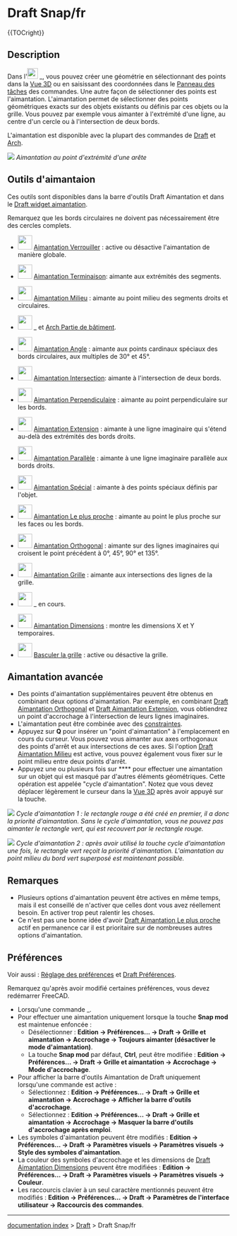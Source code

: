 # Draft Snap/fr
{{TOCright}}

## Description

Dans l\'<img alt="" src=images/Workbench_Draft.svg  style="width:24px;"> _, vous pouvez créer une géométrie en sélectionnant des points dans la [Vue 3D](3D_view/fr.md) ou en saisissant des coordonnées dans le [Panneau des tâches](Task_panel/fr.md) des commandes. Une autre façon de sélectionner des points est l\'aimantation. L\'aimantation permet de sélectionner des points géométriques exacts sur des objets existants ou définis par ces objets ou la grille. Vous pouvez par exemple vous aimanter à l\'extrémité d\'une ligne, au centre d\'un cercle ou à l\'intersection de deux bords.

L\'aimantation est disponible avec la plupart des commandes de [Draft](Draft_Workbench/fr.md) et [Arch](Arch_Workbench/fr.md).

![](images/Draft_Snap_Endpoint_example.png ) *Aimantation au point d'extrémité d'une arête*

## Outils d\'aimantaion 

Ces outils sont disponibles dans la barre d\'outils Draft Aimantation et dans le [Draft widget aimantation](Draft_snap_widget/fr.md).

Remarquez que les bords circulaires ne doivent pas nécessairement être des cercles complets.

-   <img alt="" src=images/Draft_Snap_Lock.svg  style="width:32px;"> [Aimantation Verrouiller](Draft_Snap_Lock/fr.md) : active ou désactive l\'aimantation de manière globale.

-   <img alt="" src=images/Draft_Snap_Endpoint.svg  style="width:32px;"> [Aimantation Terminaison](Draft_Snap_Endpoint/fr.md): aimante aux extrémités des segments.

-   <img alt="" src=images/Draft_Snap_Midpoint.svg  style="width:32px;"> [Aimantation Milieu](Draft_Snap_Midpoint/fr.md) : aimante au point milieu des segments droits et circulaires.

-   <img alt="" src=images/Draft_Snap_Center.svg  style="width:32px;"> _ et [Arch Partie de bâtiment](Arch_BuildingPart/fr.md).

-   <img alt="" src=images/Draft_Snap_Angle.svg  style="width:32px;"> [Aimantation Angle](Draft_Snap_Angle/fr.md) : aimante aux points cardinaux spéciaux des bords circulaires, aux multiples de 30° et 45°.

-   <img alt="" src=images/Draft_Snap_Intersection.svg  style="width:32px;"> [Aimantation Intersection](Draft_Snap_Intersection/fr.md): aimante à l\'intersection de deux bords.

-   <img alt="" src=images/Draft_Snap_Perpendicular.svg  style="width:32px;"> [Aimantation Perpendiculaire](Draft_Snap_Perpendicular/fr.md) : aimante au point perpendiculaire sur les bords.

-   <img alt="" src=images/Draft_Snap_Extension.svg  style="width:32px;"> [Aimantation Extension](Draft_Snap_Extension/fr.md) : aimante à une ligne imaginaire qui s\'étend au-delà des extrémités des bords droits.

-   <img alt="" src=images/Draft_Snap_Parallel.svg  style="width:32px;"> [Aimantation Parallèle](Draft_Snap_Parallel/fr.md) : aimante à une ligne imaginaire parallèle aux bords droits.

-   <img alt="" src=images/Draft_Snap_Special.svg  style="width:32px;"> [Aimantation Spécial](Draft_Snap_Special/fr.md) : aimante à des points spéciaux définis par l\'objet.

-   <img alt="" src=images/Draft_Snap_Near.svg  style="width:32px;"> [Aimantation Le plus proche](Draft_Snap_Near/fr.md) : aimante au point le plus proche sur les faces ou les bords.

-   <img alt="" src=images/Draft_Snap_Ortho.svg  style="width:32px;"> [Aimantation Orthogonal](Draft_Snap_Ortho/fr.md) : aimante sur des lignes imaginaires qui croisent le point précédent à 0°, 45°, 90° et 135°.

-   <img alt="" src=images/Draft_Snap_Grid.svg  style="width:32px;"> [Aimantation Grille](Draft_Snap_Grid/fr.md) : aimante aux intersections des lignes de la grille.

-   <img alt="" src=images/Draft_Snap_WorkingPlane.svg  style="width:32px;"> _ en cours.

-   <img alt="" src=images/Draft_Snap_Dimensions.svg  style="width:32px;"> [Aimantation Dimensions](Draft_Snap_Dimensions/fr.md) : montre les dimensions X et Y temporaires.

-   <img alt="" src=images/Draft_ToggleGrid.svg  style="width:32px;"> [Basculer la grille](Draft_ToggleGrid/fr.md) : active ou désactive la grille.

## Aimantation avancée 

-   Des points d\'aimantation supplémentaires peuvent être obtenus en combinant deux options d\'aimantation. Par exemple, en combinant [Draft Aimantation Orthogonal](Draft_Snap_Ortho/fr.md) et [Draft Aimantation Extension](Draft_Snap_Extension/fr.md), vous obtiendrez un point d\'accrochage à l\'intersection de leurs lignes imaginaires.
-   L\'aimantation peut être combinée avec des [constraintes](Draft_Constrain/fr.md).
-   Appuyez sur **Q** pour insérer un \"point d\'aimantation\" à l\'emplacement en cours du curseur. Vous pouvez vous aimanter aux axes orthogonaux des points d\'arrêt et aux intersections de ces axes. Si l\'option [Draft Aimantation Milieu](Draft_Snap_Midpoint/fr.md) est active, vous pouvez également vous fixer sur le point milieu entre deux points d\'arrêt.
-   Appuyez une ou plusieurs fois sur **** pour effectuer une aimantation sur un objet qui est masqué par d\'autres éléments géométriques. Cette opération est appelée \"cycle d\'aimantation\". Notez que vous devez déplacer légèrement le curseur dans la [Vue 3D](3D_view/fr.md) après avoir appuyé sur la touche.

![](images/Draft_Snap_example_cycling_1.png ) *Cycle d'aimantation 1 : le rectangle rouge a été créé en premier, il a donc la priorité d'aimantation. Sans le cycle d'aimantation, vous ne pouvez pas aimanter le rectangle vert, qui est recouvert par le rectangle rouge.*

![](images/Draft_Snap_example_cycling_2.png ) *Cycle d'aimantation 2 : après avoir utilisé la touche cycle d'aimantation une fois, le rectangle vert reçoit la priorité d'aimantation. L'aimantation au point milieu du bord vert superposé est maintenant possible.*

## Remarques

-   Plusieurs options d\'aimantation peuvent être actives en même temps, mais il est conseillé de n\'activer que celles dont vous avez réellement besoin. En activer trop peut ralentir les choses.
-   Ce n\'est pas une bonne idée d\'avoir [Draft Aimantation Le plus proche](Draft_Snap_Near/fr.md) actif en permanence car il est prioritaire sur de nombreuses autres options d\'aimantation.

## Préférences

Voir aussi : [Réglage des préférences](Preferences_Editor/fr.md) et [Draft Préférences](Draft_Preferences/fr.md).

Remarquez qu\'après avoir modifié certaines préférences, vous devez redémarrer FreeCAD.

-   Lorsqu\'une commande _.
-   Pour effectuer une aimantation uniquement lorsque la touche **Snap mod** est maintenue enfoncée :
    -   Désélectionner : **Edition → Préférences... → Draft → Grille et aimantation → Accrochage → Toujours aimanter (désactiver le mode d'aimantation)**.
    -   La touche **Snap mod** par défaut, **Ctrl**, peut être modifiée : **Edition → Préférences... → Draft → Grille et aimantation → Accrochage → Mode d'accrochage**.
-   Pour afficher la barre d\'outils Aimantation de Draft uniquement lorsqu\'une commande est active :
    -   Sélectionnez : **Edition → Préférences... → Draft → Grille et aimantation → Accrochage → Afficher la barre d'outils d'accrochage**.
    -   Sélectionnez : **Edition → Préférences... → Draft → Grille et aimantation → Accrochage → Masquer la barre d'outils d'accrochage après emploi**.
-   Les symboles d\'aimantation peuvent être modifiés : **Edition → Préférences... → Draft → Paramètres visuels → Paramètres visuels → Style des symboles d'aimantation**.
-   La couleur des symboles d\'accrochage et les dimensions de [Draft Aimantation Dimensions](Draft_Snap_Dimensions/fr.md) peuvent être modifiées : **Edition → Préférences... → Draft → Paramètres visuels → Paramètres visuels → Couleur**.
-   Les raccourcis clavier à un seul caractère mentionnés peuvent être modifiés : **Edition → Préférences... → Draft → Paramètres de l'interface utilisateur → Raccourcis des commandes**.

---
[documentation index](../README.md) > [Draft](Draft_Workbench.md) > Draft Snap/fr
